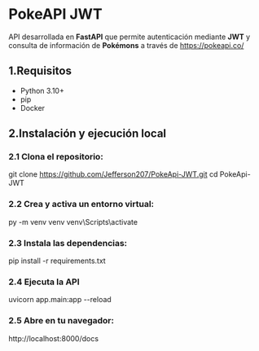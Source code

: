 # PokeAPI JWT

API desarrollada en **FastAPI** que permite autenticación mediante **JWT** y consulta de información de **Pokémons** a través de https://pokeapi.co/

## 1.Requisitos

- Python 3.10+
- pip
- Docker

## 2.Instalación y ejecución local

### 2.1 Clona el repositorio:

git clone https://github.com/Jefferson207/PokeApi-JWT.git
cd PokeApi-JWT 

### 2.2 Crea y activa un entorno virtual:

py -m venv venv
venv\Scripts\activate 

### 2.3 Instala las dependencias:

pip install -r requirements.txt

### 2.4 Ejecuta la API

uvicorn app.main:app --reload

### 2.5 Abre en tu navegador:

http://localhost:8000/docs


